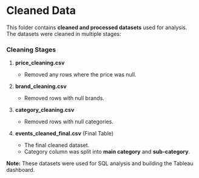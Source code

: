 # Cleaned Data

This folder contains **cleaned and processed datasets** used for analysis. The datasets were cleaned in multiple stages:

### Cleaning Stages

1. **price_cleaning.csv**  
   - Removed any rows where the price was null.  

2. **brand_cleaning.csv**  
   - Removed rows with null brands.  

3. **category_cleaning.csv**  
   - Removed rows with null categories.  

4. **events_cleaned_final.csv** (Final Table)  
   - The final cleaned dataset.  
   - Category column was split into **main category** and **sub-category**.  


**Note:** These datasets were used for SQL analysis and building the Tableau dashboard.
